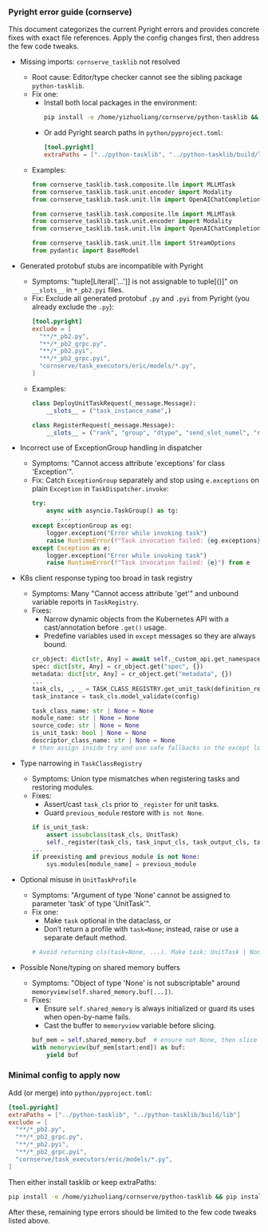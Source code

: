 ### Pyright error guide (cornserve)

This document categorizes the current Pyright errors and provides concrete fixes with exact file references. Apply the config changes first, then address the few code tweaks.

- Missing imports: `cornserve_tasklib` not resolved
  - Root cause: Editor/type checker cannot see the sibling package `python-tasklib`.
  - Fix one:
    - Install both local packages in the environment:
      ```bash
      pip install -e /home/yizhuoliang/cornserve/python-tasklib && pip install -e /home/yizhuoliang/cornserve/python
      ```
    - Or add Pyright search paths in `python/pyproject.toml`:
      ```toml
      [tool.pyright]
      extraPaths = ["../python-tasklib", "../python-tasklib/build/lib"]
      ```
  - Examples:
    ```42:47:/home/yizhuoliang/cornserve/examples/mllm.py
    from cornserve_tasklib.task.composite.llm import MLLMTask
    from cornserve_tasklib.task.unit.encoder import Modality
    from cornserve_tasklib.task.unit.llm import OpenAIChatCompletionChunk, OpenAIChatCompletionRequest
    ```
    ```34:37:/home/yizhuoliang/cornserve/examples/gemmarena.py
    from cornserve_tasklib.task.composite.llm import MLLMTask
    from cornserve_tasklib.task.unit.encoder import Modality
    from cornserve_tasklib.task.unit.llm import OpenAIChatCompletionChunk, OpenAIChatCompletionRequest
    ```
    ```7:9:/home/yizhuoliang/cornserve/python/cornserve/task_executors/huggingface/api.py
    from cornserve_tasklib.task.unit.llm import StreamOptions
    from pydantic import BaseModel
    ```

- Generated protobuf stubs are incompatible with Pyright
  - Symptoms: "tuple[Literal['...']] is not assignable to tuple[()]" on `__slots__` in `*_pb2.pyi` files.
  - Fix: Exclude all generated protobuf `.py` and `.pyi` from Pyright (you already exclude the `.py`):
    ```toml
    [tool.pyright]
    exclude = [
      "**/*_pb2.py",
      "**/*_pb2_grpc.py",
      "**/*_pb2.pyi",
      "**/*_pb2_grpc.pyi",
      "cornserve/task_executors/eric/models/*.py",
    ]
    ```
  - Examples:
    ```9:19:/home/yizhuoliang/cornserve/python/cornserve/services/pb/resource_manager_pb2.pyi
    class DeployUnitTaskRequest(_message.Message):
        __slots__ = ("task_instance_name",)
    ```
    ```19:27:/home/yizhuoliang/cornserve/python/cornserve/services/pb/sidecar_pb2.pyi
    class RegisterRequest(_message.Message):
        __slots__ = ("rank", "group", "dtype", "send_slot_numel", "recv_slot_numel", "concurrent_copy")
    ```

- Incorrect use of ExceptionGroup handling in dispatcher
  - Symptoms: "Cannot access attribute 'exceptions' for class 'Exception'".
  - Fix: Catch `ExceptionGroup` separately and stop using `e.exceptions` on plain `Exception` in `TaskDispatcher.invoke`:
    ```267:277:/home/yizhuoliang/cornserve/python/cornserve/services/task_dispatcher/dispatcher.py
    try:
        async with asyncio.TaskGroup() as tg:
            ...
    except ExceptionGroup as eg:
        logger.exception("Error while invoking task")
        raise RuntimeError(f"Task invocation failed: {eg.exceptions}") from eg
    except Exception as e:
        logger.exception("Error while invoking task")
        raise RuntimeError(f"Task invocation failed: {e}") from e
    ```

- K8s client response typing too broad in task registry
  - Symptoms: Many "Cannot access attribute 'get'" and unbound variable reports in `TaskRegistry`.
  - Fixes:
    - Narrow dynamic objects from the Kubernetes API with a cast/annotation before `.get()` usage.
    - Predefine variables used in `except` messages so they are always bound.
    ```181:211:/home/yizhuoliang/cornserve/python/cornserve/services/task_registry/registry.py
    cr_object: dict[str, Any] = await self._custom_api.get_namespaced_custom_object(...)
    spec: dict[str, Any] = cr_object.get("spec", {})
    metadata: dict[str, Any] = cr_object.get("metadata", {})
    ...
    task_cls, _, _ = TASK_CLASS_REGISTRY.get_unit_task(definition_ref)
    task_instance = task_cls.model_validate(config)
    ```
    ```244:306:/home/yizhuoliang/cornserve/python/cornserve/services/task_registry/registry.py
    task_class_name: str | None = None
    module_name: str | None = None
    source_code: str | None = None
    is_unit_task: bool | None = None
    descriptor_class_name: str | None = None
    # then assign inside try and use safe fallbacks in the except logger
    ```

- Type narrowing in `TaskClassRegistry`
  - Symptoms: Union type mismatches when registering tasks and restoring modules.
  - Fixes:
    - Assert/cast `task_cls` prior to `_register` for unit tasks.
    - Guard `previous_module` restore with `is not None`.
    ```140:176:/home/yizhuoliang/cornserve/python/cornserve/services/task_registry/task_class_registry.py
    if is_unit_task:
        assert issubclass(task_cls, UnitTask)
        self._register(task_cls, task_input_cls, task_output_cls, task_class_name)
    ...
    if preexisting and previous_module is not None:
        sys.modules[module_name] = previous_module
    ```

- Optional misuse in `UnitTaskProfile`
  - Symptoms: "Argument of type 'None' cannot be assigned to parameter 'task' of type 'UnitTask'".
  - Fix one:
    - Make `task` optional in the dataclass, or
    - Don’t return a profile with `task=None`; instead, raise or use a separate default method.
    ```78:83:/home/yizhuoliang/cornserve/python/cornserve/task_executors/profile.py
    # Avoid returning cls(task=None, ...). Make task: UnitTask | None or return via get_default_profile.
    ```

- Possible None/typing on shared memory buffers
  - Symptoms: "Object of type 'None' is not subscriptable" around `memoryview(self.shared_memory.buf[...])`.
  - Fixes:
    - Ensure `self.shared_memory` is always initialized or guard its uses when open-by-name fails.
    - Cast the buffer to `memoryview` variable before slicing.
    ```170:175:/home/yizhuoliang/cornserve/python/cornserve/task_executors/eric/distributed/shm_broadcast.py
    buf_mem = self.shared_memory.buf  # ensure not None, then slice or guard
    with memoryview(buf_mem[start:end]) as buf:
        yield buf
    ```

### Minimal config to apply now

Add (or merge) into `python/pyproject.toml`:

```toml
[tool.pyright]
extraPaths = ["../python-tasklib", "../python-tasklib/build/lib"]
exclude = [
  "**/*_pb2.py",
  "**/*_pb2_grpc.py",
  "**/*_pb2.pyi",
  "**/*_pb2_grpc.pyi",
  "cornserve/task_executors/eric/models/*.py",
]
```

Then either install tasklib or keep extraPaths:

```bash
pip install -e /home/yizhuoliang/cornserve/python-tasklib && pip install -e /home/yizhuoliang/cornserve/python
```

After these, remaining type errors should be limited to the few code tweaks listed above.




